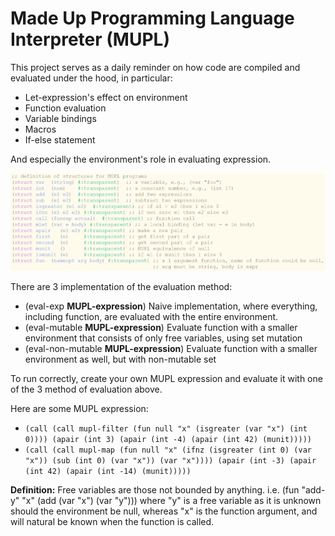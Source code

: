 # Made Up Programming Language Interpreter (MUPL)
This project serves as a daily reminder on how code are compiled and evaluated under the hood, in particular:
- Let-expression's effect on environment
- Function evaluation
- Variable bindings
- Macros
- If-else statement

And especially the environment's role in evaluating expression.

![These are the features currently supported by the MUPL!](./supportedFeature.png)

There are 3 implementation of the evaluation method:
- (eval-exp **MUPL-expression**) Naive implementation, where everything, including function, are evaluated with the entire environment.
- (eval-mutable **MUPL-expression**) Evaluate function with a smaller environment that consists of only free variables, using set mutation
- (eval-non-mutable **MUPL-expression**) Evaluate function with a smaller environment as well, but with non-mutable set

To run correctly, create your own MUPL expression and evaluate it with one of the 3 method of evaluation above.

Here are some MUPL expression:
- ```(call (call mupl-filter (fun null "x" (isgreater (var "x") (int 0)))) (apair (int 3) (apair (int -4) (apair (int 42) (munit)))))```
- ```(call (call mupl-map (fun null "x" (ifnz (isgreater (int 0) (var "x")) (sub (int 0) (var "x")) (var "x")))) (apair (int -3) (apair (int 42) (apair (int -14) (munit)))))```


**Definition:** Free variables are those not bounded by anything. i.e. (fun "add-y" "x" (add (var "x") (var "y"))) where "y" is a free variable as it is unknown should the environment be null, whereas "x" is the function argument, and will natural be known when the function is called.
